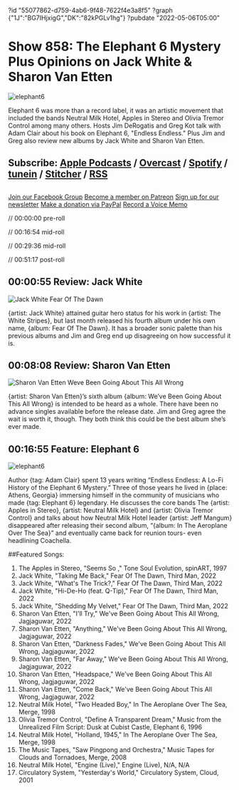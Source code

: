 ?id "55077862-d759-4ab6-9f48-7622f4e3a8f5"
?graph {"1J":"BG7IHjxigG","DK":"82kPGLv1hg"}
?pubdate "2022-05-06T05:00"
# Show 858: The Elephant 6 Mystery Plus Opinions on Jack White & Sharon Van Etten
![elephant6](https://static.soundopinions.org/images/2022/elephant6.jpeg)

Elephant 6 was more than a record label, it was an artistic movement that included the bands Neutral Milk Hotel, Apples in Stereo and Olivia Tremor Control among many others. Hosts Jim DeRogatis and Greg Kot talk with Adam Clair about his book on Elephant 6, "Endless Endless." Plus Jim and Greg also review new albums by Jack White and Sharon Van Etten. 


## Subscribe: [Apple Podcasts](https://itunes.apple.com/us/podcast/sound-opinions/id94793843) / [Overcast](https://overcast.fm/itunes94793843/sound-opinions) / [Spotify](https://open.spotify.com/show/1kNR8YL7TBrQuRxDdS4wtU) / [tunein](https://tunein.com/podcasts/Music-Podcasts/Sound-Opinions-p60273/) / [Stitcher](http://www.stitcher.com/podcast/sound-opinions) / [RSS](https://feeds.simplecast.com/Nn6fjnB0)


##
[Join our Facebook Group](https://bit.ly/3sivr9T)
[Become a member on Patreon](https://bit.ly/3slWZvc)
[Sign up for our newsletter](https://bit.ly/3eEvRnG)
[Make a donation via PayPal](https://bit.ly/3dmt9lU)
[Record a Voice Memo](https://bit.ly/2RyD5Ah)


// 00:00:00 pre-roll

// 00:16:54 mid-roll

// 00:29:36 mid-roll

// 00:51:17 post-roll


## 00:00:55 Review: Jack White

![Jack White Fear Of The Dawn](https://static.soundopinions.org/assets/858/1J2.jpg)

{artist: Jack White} attained guitar hero status for his work in {artist: The White Stripes}, but last month released his fourth album under his own name, {album: Fear Of The Dawn}. It has a broader sonic palette than his previous albums and Jim and Greg end up disagreeing on how successful it is.

## 00:08:08 Review: Sharon Van Etten

![Sharon Van Etten Weve Been Going About This All Wrong](https://static.soundopinions.org/assets/858/DK1.jpg)

{artist: Sharon Van Etten}’s sixth album {album: We’ve Been Going About This All Wrong} is intended to be heard as a whole. There have been no advance singles available before the release date. Jim and Greg agree the wait is worth it, though. They both think this could be the best album she’s ever made. 


## 00:16:55 Feature: Elephant 6 
![elephant6](https://static.soundopinions.org/images/2022/elephant6.jpeg)

Author {tag: Adam Clair} spent 13 years writing “Endless Endless: A Lo-Fi History of the Elephant 6 Mystery.” Three of those years he lived in {place: Athens, Georgia} immersing himself in the community of musicians who made {tag: Elephant 6} legendary. He discusses the core bands The {artist: Apples in Stereo}, {artist: Neutral Milk Hotel} and {artist: Olivia Tremor Control} and talks about how Neutral Milk Hotel leader {artist: Jeff Mangum} disappeared after releasing their second album, “{album: In The Aeroplane Over The Sea}” and eventually came back for reunion tours- even headlining Coachella.


##Featured Songs:

1. The Apples in Stereo, "Seems So ," Tone Soul Evolution, spinART, 1997
1. Jack White, "Taking Me Back," Fear Of The Dawn, Third Man, 2022
1. Jack White, "What's The Trick?," Fear Of The Dawn, Third Man, 2022
1. Jack White, "Hi-De-Ho (feat. Q-Tip)," Fear Of The Dawn, Third Man, 2022
1. Jack White, "Shedding My Velvet," Fear Of The Dawn, Third Man, 2022
1. Sharon Van Etten, "I'll Try," We've Been Going About This All Wrong, Jagjaguwar, 2022
1. Sharon Van Etten, "Anything," We've Been Going About This All Wrong, Jagjaguwar, 2022
1. Sharon Van Etten, "Darkness Fades," We've Been Going About This All Wrong, Jagjaguwar, 2022
1. Sharon Van Etten, "Far Away," We've Been Going About This All Wrong, Jagjaguwar, 2022
1. Sharon Van Etten, "Headspace," We've Been Going About This All Wrong, Jagjaguwar, 2022
1. Sharon Van Etten, "Come Back," We've Been Going About This All Wrong, Jagjaguwar, 2022
1. Neutral Milk Hotel, "Two Headed Boy," In The Aeroplane Over The Sea, Merge, 1998
1. Olivia Tremor Control, "Define A Transparent Dream," Music from the Unrealized Film Script: Dusk at Cubist Castle, Elephant 6, 1996
1. Neutral Milk Hotel, "Holland, 1945," In The Aeroplane Over The Sea, Merge, 1998
1. The Music Tapes, "Saw Pingpong and Orchestra," Music Tapes for Clouds and Tornadoes, Merge, 2008
1. Neutral Milk Hotel, "Engine (Live)," Engine (Live), N/A, N/A
1. Circulatory System, "Yesterday's World," Circulatory System, Cloud, 2001
